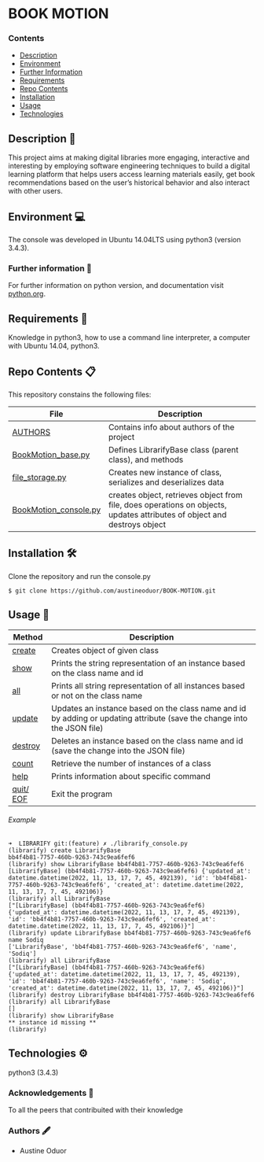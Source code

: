 # BOOK MOTION

### Contents

- [Description](#Description)
- [Environment](#Environment)
- [Further Information](#Furtherinformation)
- [Requirements](#Requirements)
- [Repo Contents](#FileContents)
- [Installation](#Installation)
- [Usage](#Usage)
- [Technologies](#Technologies)

## Description :page_facing_up:
This project aims at making digital libraries more engaging, interactive and interesting by employing software engineering techniques to build a digital learning platform that helps users access learning materials easily, get book recommendations based on the user’s historical behavior  and also interact with other users.


## Environment :computer:
The console was developed in Ubuntu 14.04LTS using python3 (version 3.4.3).

### Further information :bookmark_tabs:
For further information on python version, and documentation visit [python.org](https://www.python.org/).

## Requirements :memo:
Knowledge in python3, how to use a command line interpreter, a computer with Ubuntu 14.04, python3.

## Repo Contents :clipboard:
This repository constains the following files:

|   **File**   |   **Description**   |
| -------------- | --------------------- |
|[AUTHORS](./AUTHORS) | Contains info about authors of the project |
|[BookMotion_base.py](./models/bookmotion_base.py) | Defines LibrarifyBase class (parent class), and methods |
|[file_storage.py](./models/storage/file_storage.py) | Creates new instance of class, serializes and deserializes data |
|[BookMotion_console.py](./bookmotion_console.py) | creates object, retrieves object from file, does operations on objects, updates attributes of object and destroys object |


## Installation :hammer_and_wrench:
Clone the repository and run the console.py
```
$ git clone https://github.com/austineoduor/BOOK-MOTION.git
```

## Usage :wrench:

|   **Method**   |   **Description**   |
| -------------- | --------------------- |
|[create](./bookmotion_console.py) | Creates object of given class |
|[show](./bookmotion_console.py) | Prints the string representation of an instance based on the class name and id |
|[all](./bookmotion_console.py) | Prints all string representation of all instances based or not on the class name |
|[update](./bookmotion_console.py) | Updates an instance based on the class name and id by adding or updating attribute (save the change into the JSON file) |
|[destroy](./bookmotion_console.py)| Deletes an instance based on the class name and id (save the change into the JSON file) |
|[count](./bookmotion_console.py)| Retrieve the number of instances of a class |
|[help](./bookmotion_console.py)| Prints information about specific command |
|[quit/ EOF](./bookmotion_console.py)| Exit the program |

###### Example

```
➜  LIBRARIFY git:(feature) ✗ ./librarify_console.py
(librarify) create LibrarifyBase
bb4f4b81-7757-460b-9263-743c9ea6fef6
(librarify) show LibrarifyBase bb4f4b81-7757-460b-9263-743c9ea6fef6
[LibrarifyBase] (bb4f4b81-7757-460b-9263-743c9ea6fef6) {'updated_at': datetime.datetime(2022, 11, 13, 17, 7, 45, 492139), 'id': 'bb4f4b81-7757-460b-9263-743c9ea6fef6', 'created_at': datetime.datetime(2022, 11, 13, 17, 7, 45, 492106)}
(librarify) all LibrarifyBase
["[LibrarifyBase] (bb4f4b81-7757-460b-9263-743c9ea6fef6) {'updated_at': datetime.datetime(2022, 11, 13, 17, 7, 45, 492139), 'id': 'bb4f4b81-7757-460b-9263-743c9ea6fef6', 'created_at': datetime.datetime(2022, 11, 13, 17, 7, 45, 492106)}"]
(librarify) update LibrarifyBase bb4f4b81-7757-460b-9263-743c9ea6fef6 name Sodiq
['LibrarifyBase', 'bb4f4b81-7757-460b-9263-743c9ea6fef6', 'name', 'Sodiq']
(librarify) all LibrarifyBase
["[LibrarifyBase] (bb4f4b81-7757-460b-9263-743c9ea6fef6) {'updated_at': datetime.datetime(2022, 11, 13, 17, 7, 45, 492139), 'id': 'bb4f4b81-7757-460b-9263-743c9ea6fef6', 'name': 'Sodiq', 'created_at': datetime.datetime(2022, 11, 13, 17, 7, 45, 492106)}"]
(librarify) destroy LibrarifyBase bb4f4b81-7757-460b-9263-743c9ea6fef6
(librarify) all LibrarifyBase
[]
(librarify) show LibrarifyBase
** instance id missing **
(librarify)

```

## Technologies :gear:
python3 (3.4.3)

### Acknowledgements :raised_hands:
To all the peers that contribuited with their knowledge

### Authors :fountain_pen:
* Austine Oduor
